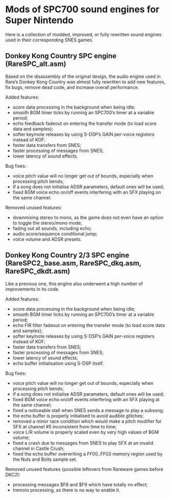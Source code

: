 # Mods of SPC700 sound engines for Super Nintendo
Here is a collection of modded, improved, or fully rewritten sound engines used in their corresponding SNES games.

## Donkey Kong Country SPC engine (RareSPC_alt.asm)
Based on the disassembly of the original design, the audio engine used in Rare’s Donkey Kong Country was almost fully rewritten to add new features, fix bugs, remove dead code, and increase overall performance.

Added features:
- score data processing in the background when being idle;
- smooth BGM timer ticks by running an SPC700’s timer at a variable period;
- echo feedback fadeout on entering the transfer mode (to load score data and samples);
- softer key/note releases by using S-DSP’s GAIN per-voice registers instead of KOF;
- faster data transfers from SNES;
- faster processing of messages from SNES;
- lower latency of sound effects.

Bug fixes:
- voice pitch value will no longer get out of bounds, especially when processing pitch bends;
- if a song does not initialise ADSR parameters, default ones will be used;
- fixed BGM voice echo on/off events interfering with an SFX playing on the same channel.

Removed unused features:
- downmixing stereo to mono, as the game does not even have an option to toggle the stereo/mono mode;
- fading out all sounds, including echo;
- audio score/sequence conditional jump;
- voice volume and ADSR presets.

## Donkey Kong Country 2/3 SPC engine (RareSPC2_base.asm, RareSPC_dkq.asm, RareSPC_dkdt.asm)
Like a previous one, this engine also underwent a high number of improvements in its code.

Added features:
- score data processing in the background when being idle;
- smooth BGM timer ticks by running an SPC700’s timer at a variable period;
- echo FIR filter fadeout on entering the transfer mode (to load score data and samples);
- softer key/note releases by using S-DSP’s GAIN per-voice registers instead of KOF;
- faster data transfers from SNES;
- faster processing of messages from SNES;
- lower latency of sound effects;
- echo buffer initialisation using S-DSP itself.

Bug fixes:
- voice pitch value will no longer get out of bounds, especially when processing pitch bends;
- if a song does not initialise ADSR parameters, default ones will be used;
- fixed BGM voice echo on/off events interfering with an SFX playing at the same channel;
- fixed a noticeable stall when SNES sends a message to play a subsong;
- the echo buffer is properly initialised to avoid audible glitches;
- removed a minor race condition which would make a pitch modifier for SFX at channel #5 inconsistent from time to time;
- voice L/R volume is properly scaled even by very high values of BGM volume;
- fixed a crash due to messages from SNES to play SFX at an invalid channel in Castle Crush;
- fixed the echo buffer overwriting a $FF00..$FF03 memory region used by the Nuts and Bolts sample set.

Removed unused features (possible leftovers from Rareware games before DKC2):
- processing messages $F8 and $F9 which have totally no effect;
- tremolo processing, as there is no way to enable it.
